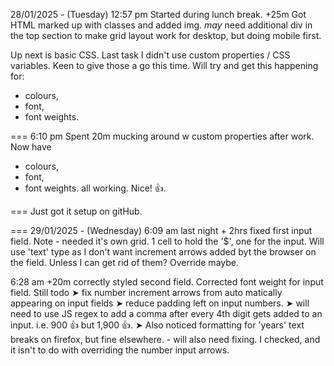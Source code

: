28/01/2025 - (Tuesday) 12:57 pm
Started during lunch break.
+25m 
Got HTML marked up with classes and added img.
*may* need additional div in the top section 
to make grid layout work for desktop, but
doing mobile first.

Up next is basic CSS.
Last task I didn't use custom properties / CSS variables.
Keen to give those a go this time. Will try and get this
happening for:
- colours,
- font,
- font weights.

===
6:10 pm Spent 20m mucking around
w custom properties after work.
Now have
- colours,
- font,
- font weights.
all working. Nice! 👍.

===
Just got it setup on gitHub.

===
29/01/2025 - (Wednesday) 6:09 am
last night + 2hrs
fixed first input field.
Note - needed it's own grid.
1 cell to hold the '$', one for the input. 
Will use 'text' type as I don't
want increment arrows added byt
the browser on the field.
Unless I can get rid of them?
Override maybe.

6:28 am
+20m correctly styled second field.
Corrected font weight for input field.
Still todo
➤ fix number increment arrows from auto
matically appearing on input fields
➤ reduce padding left on input numbers.
➤ will need to use JS regex to add a comma
after every 4th digit gets added to an
input. i.e.
900 👍
but
1,900 👍.
➤ Also noticed formatting for 'years'
text breaks on firefox, but fine elsewhere. - will also need fixing.
I checked, and it isn't to do with
overriding the number input arrows.